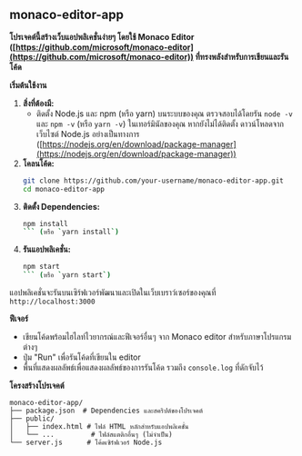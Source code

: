 ## monaco-editor-app

**โปรเจคต์นี้สร้างเว็บแอปพลิเคชั่นง่ายๆ โดยใช้ Monaco Editor ([https://github.com/microsoft/monaco-editor](https://github.com/microsoft/monaco-editor)) ที่ทรงพลังสำหรับการเขียนและรันโค้ด**

**เริ่มต้นใช้งาน**

1. **สิ่งที่ต้องมี:**
   - ติดตั้ง Node.js และ npm (หรือ yarn) บนระบบของคุณ ตรวจสอบได้โดยรัน `node -v` และ `npm -v` (หรือ `yarn -v`) ในเทอร์มินัลของคุณ หากยังไม่ได้ติดตั้ง ดาวน์โหลดจากเว็บไซต์ Node.js อย่างเป็นทางการ ([https://nodejs.org/en/download/package-manager](https://nodejs.org/en/download/package-manager))
2. **โคลนโค้ด:**
   ```bash
   git clone https://github.com/your-username/monaco-editor-app.git
   cd monaco-editor-app
   ```
3. **ติดตั้ง Dependencies:**
   ````bash
   npm install
   ``` (หรือ `yarn install`)
   ````
4. **รันแอปพลิเคชั่น:**
   ````bash
   npm start
   ``` (หรือ `yarn start`)
   ````

แอปพลิเคชั่นจะรันบนเซิร์ฟเวอร์พัฒนาและเปิดในเว็บเบราว์เซอร์ของคุณที่ `http://localhost:3000`

**ฟีเจอร์**

- เขียนโค้ดพร้อมไฮไลท์ไวยากรณ์และฟีเจอร์อื่นๆ จาก Monaco editor สำหรับภาษาโปรแกรมต่างๆ
- ปุ่ม "Run" เพื่อรันโค้ดที่เขียนใน editor
- พื้นที่แสดงผลลัพธ์เพื่อแสดงผลลัพธ์ของการรันโค้ด รวมถึง `console.log` ที่ดักจับไว้

**โครงสร้างโปรเจคต์**

```
monaco-editor-app/
├── package.json  # Dependencies และสคริปต์ของโปรเจคต์
├── public/
│   ├── index.html # ไฟล์ HTML หลักสำหรับแอปพลิเคชั่น
│   └── ...         # ไฟล์สแตติกอื่นๆ (ไม่จำเป็น)
└── server.js      # โค้ดเซิร์ฟเวอร์ Node.js
```
